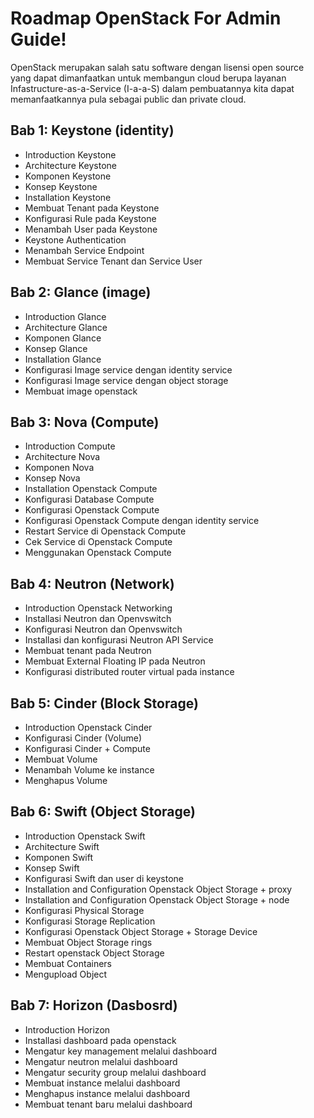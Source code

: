 # Roadmap OpenStack For Admin Guide!

OpenStack merupakan salah satu software dengan lisensi open source yang dapat
dimanfaatkan untuk membangun cloud berupa layanan Infastructure-as-a-Service (I-a-a-S)
dalam pembuatannya kita dapat memanfaatkannya pula sebagai public dan private cloud.

## Bab 1: Keystone (identity)
<ul>
  <li>Introduction Keystone</li>
  <li>Architecture Keystone</li>
  <li>Komponen Keystone</li>
  <li>Konsep Keystone</li>
  <li>Installation Keystone</li>
  <li>Membuat Tenant pada Keystone</li>
  <li>Konfigurasi Rule pada Keystone</li>
  <li>Menambah User pada Keystone</li>
  <li>Keystone Authentication</li>
  <li>Menambah Service Endpoint</li>
  <li>Membuat Service Tenant dan Service User</li>
 </ul>
 
## Bab 2: Glance (image)
<ul>
 <li>Introduction Glance</li>
 <li>Architecture Glance</li>
 <li>Komponen Glance</li>
 <li>Konsep Glance</li>
 <li>Installation Glance</li>
 <li>Konfigurasi Image service dengan identity service</li>
 <li>Konfigurasi Image service dengan object storage</li>
 <li>Membuat image openstack</li>
 </ul>
 
## Bab 3: Nova (Compute)
<ul>
 <li>Introduction Compute</li>
 <li>Architecture Nova</li>
 <li>Komponen Nova</li>
 <li>Konsep Nova</li>
 <li>Installation Openstack Compute</li>
 <li>Konfigurasi Database Compute</li>
 <li>Konfigurasi Openstack Compute</li>
 <li>Konfigurasi Openstack Compute dengan identity service</li>
 <li>Restart Service di Openstack Compute</li>
 <li>Cek Service di Openstack Compute</li>
 <li>Menggunakan Openstack Compute</li>
</ul>
  
## Bab 4: Neutron (Network)
<ul>
 <li>Introduction Openstack Networking</li>
 <li>Installasi Neutron dan Openvswitch</li>
 <li>Konfigurasi Neutron dan Openvswitch</li>
 <li>Installasi dan konfigurasi Neutron API Service</li>
 <li>Membuat tenant pada Neutron</li>
 <li>Membuat External Floating IP pada Neutron</li>
 <li>Konfigurasi distributed router virtual pada instance</li>
</ul>

## Bab 5: Cinder (Block Storage)
<ul>
 <li>Introduction Openstack Cinder</li>
 <li>Konfigurasi Cinder (Volume)</li>
 <li>Konfigurasi Cinder + Compute</li>
 <li>Membuat Volume</li>
 <li>Menambah Volume ke instance</li>
 <li>Menghapus Volume</li>
 </ul>
 
## Bab 6: Swift (Object Storage)
<ul>
 <li>Introduction Openstack Swift</li>
 <li>Architecture Swift</li>
 <li>Komponen Swift</li>
 <li>Konsep Swift</li>
 <li>Konfigurasi Swift dan user di keystone</li>
 <li>Installation and Configuration Openstack Object Storage + proxy</li>
 <li>Installation and Configuration Openstack Object Storage + node</li>
 <li>Konfigurasi Physical Storage</li>
 <li>Konfigurasi Storage Replication</li>
 <li>Konfigurasi Openstack Object Storage + Storage Device</li>
 <li>Membuat Object Storage rings</li>
 <li>Restart openstack Object Storage</li>
 <li>Membuat Containers</li>
 <li>Mengupload Object</li>
 </ul>
 
## Bab 7: Horizon (Dasbosrd)
<ul>
 <li>Introduction Horizon</li>
 <li>Installasi dashboard pada openstack</li>
 <li>Mengatur key management melalui dashboard</li>
 <li>Mengatur neutron melalui dashboard</li>
 <li>Mengatur security group melalui dashboard</li>
<li>Membuat instance melalui dashboard</li>
 <li>Menghapus instance melalui dashboard</li>
 <li>Membuat tenant baru melalui dashboard</li>
</ul>

